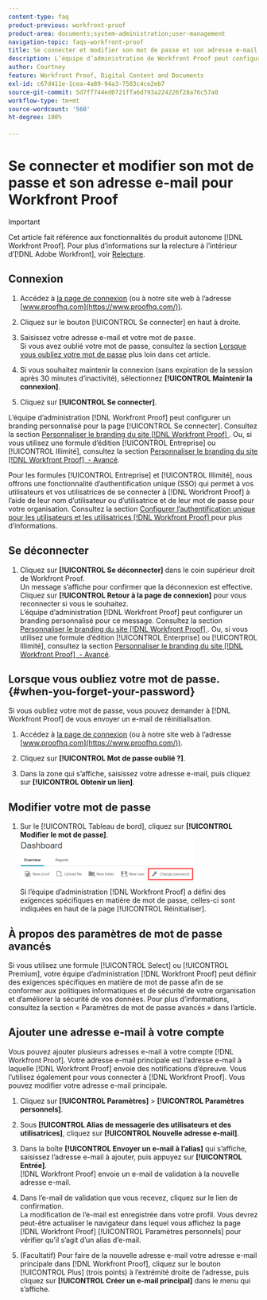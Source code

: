 ```yaml
---
content-type: faq
product-previous: workfront-proof
product-area: documents;system-administration;user-management
navigation-topic: faqs-workfront-proof
title: Se connecter et modifier son mot de passe et son adresse e-mail pour Workfront Proof
description: L’équipe d’administration de Workfront Proof peut configurer un branding personnalisé pour la page Se connecter. Consultez la section « Personnaliser le branding du site Workfront Proof ». Ou, si vous utilisez une formule d’édition Entreprise ou Illimité, consultez la section « Personnaliser le branding du site Workfront Proof - Avancé ».
author: Courtney
feature: Workfront Proof, Digital Content and Documents
exl-id: c67d411e-1cea-4a89-94a3-7503c4ce2eb7
source-git-commit: 5d7ff744ed0721ffa6d793a224226f28a76c57a0
workflow-type: tm+mt
source-wordcount: '560'
ht-degree: 100%

---
```


# Se connecter et modifier son mot de passe et son adresse e-mail pour Workfront Proof

>[!IMPORTANT]
>
>Cet article fait référence aux fonctionnalités du produit autonome [!DNL Workfront Proof]. Pour plus d’informations sur la relecture à l’intérieur d’[!DNL Adobe Workfront], voir [Relecture](../../../review-and-approve-work/proofing/proofing.md).

## Connexion

1. Accédez à [la page de connexion](https://www.proofhq.com/login) (ou à notre site web à l’adresse [www.proofhq.com](https://www.proofhq.com/)).

1. Cliquez sur le bouton [!UICONTROL Se connecter] en haut à droite.
1. Saisissez votre adresse e-mail et votre mot de passe.\
   Si vous avez oublié votre mot de passe, consultez la section [Lorsque vous oubliez votre mot de passe](#when-you-forget-your-password) plus loin dans cet article.

1. Si vous souhaitez maintenir la connexion (sans expiration de la session après 30 minutes d’inactivité), sélectionnez **[!UICONTROL Maintenir la connexion]**.
1. Cliquez sur **[!UICONTROL Se connecter]**.

L’équipe d’administration [!DNL Workfront Proof] peut configurer un branding personnalisé pour la page [!UICONTROL Se connecter]. Consultez la section [Personnaliser le branding du site  [!DNL Workfront Proof] ](../../../workfront-proof/wp-acct-admin/branding/brand-wp-site.md). Ou, si vous utilisez une formule d’édition [!UICONTROL Entreprise] ou [!UICONTROL Illimité], consultez la section [Personnaliser le branding du site  [!DNL Workfront Proof]  - Avancé](../../../workfront-proof/wp-acct-admin/branding/brand-wp-site-advanced.md).

Pour les formules [!UICONTROL Entreprise] et [!UICONTROL Illimité], nous offrons une fonctionnalité d’authentification unique (SSO) qui permet à vos utilisateurs et vos utilisatrices de se connecter à [!DNL Workfront Proof] à l’aide de leur nom d’utilisateur ou d’utilisatrice et de leur mot de passe pour votre organisation. Consultez la section [Configurer l’authentification unique pour les utilisateurs et les utilisatrices  [!DNL Workfront Proof] ](../../../workfront-proof/wp-acct-admin/account-settings/configure-sso-for-wp-users.md) pour plus d’informations.

## Se déconnecter

1. Cliquez sur **[!UICONTROL Se déconnecter]** dans le coin supérieur droit de Workfront Proof.\
   Un message s’affiche pour confirmer que la déconnexion est effective. Cliquez sur **[!UICONTROL Retour à la page de connexion]** pour vous reconnecter si vous le souhaitez.\
   L’équipe d’administration [!DNL Workfront Proof] peut configurer un branding personnalisé pour ce message. Consultez la section [Personnaliser le branding du site  [!DNL Workfront Proof] ](../../../workfront-proof/wp-acct-admin/branding/brand-wp-site.md). Ou, si vous utilisez une formule d’édition [!UICONTROL Enterprise] ou [!UICONTROL  Illimité], consultez la section [Personnaliser le branding du site  [!DNL Workfront Proof]  - Avancé](../../../workfront-proof/wp-acct-admin/branding/brand-wp-site-advanced.md).

## Lorsque vous oubliez votre mot de passe. {#when-you-forget-your-password}

Si vous oubliez votre mot de passe, vous pouvez demander à [!DNL Workfront Proof] de vous envoyer un e-mail de réinitialisation.

1. Accédez à [la page de connexion](https://www.proofhq.com/login) (ou à notre site web à l’adresse [www.proofhq.com](https://www.proofhq.com/)).

1. Cliquez sur **[!UICONTROL Mot de passe oublié ?]**.
1. Dans la zone qui s’affiche, saisissez votre adresse e-mail, puis cliquez sur **[!UICONTROL Obtenir un lien]**.

## Modifier votre mot de passe

1. Sur le [!UICONTROL Tableau de bord], cliquez sur **[!UICONTROL Modifier le mot de passe]**.\
   ![Change_password.png](assets/change-passowrd-350x95.png)\
   Si l’équipe d’administration [!DNL Workfront Proof] a défini des exigences spécifiques en matière de mot de passe, celles-ci sont indiquées en haut de la page [!UICONTROL Réinitialiser].

## À propos des paramètres de mot de passe avancés

Si vous utilisez une formule [!UICONTROL Select] ou [!UICONTROL Premium], votre équipe d’administration [!DNL Workfront Proof] peut définir des exigences spécifiques en matière de mot de passe afin de se conformer aux politiques informatiques et de sécurité de votre organisation et d’améliorer la sécurité de vos données. Pour plus d’informations, consultez la section « Paramètres de mot de passe avancés » dans l’article.

## Ajouter une adresse e-mail à votre compte

Vous pouvez ajouter plusieurs adresses e-mail à votre compte [!DNL Workfront Proof]. Votre adresse e-mail principale est l’adresse e-mail à laquelle [!DNL Workfront Proof] envoie des notifications d’épreuve. Vous l’utilisez également pour vous connecter à [!DNL Workfront Proof]. Vous pouvez modifier votre adresse e-mail principale.

1. Cliquez sur **[!UICONTROL Paramètres]** > **[!UICONTROL Paramètres personnels]**.

1. Sous **[!UICONTROL Alias de messagerie des utilisateurs et des utilisatrices]**, cliquez sur **[!UICONTROL Nouvelle adresse e-mail]**.

1. Dans la boîte **[!UICONTROL Envoyer un e-mail à l’alias]** qui s’affiche, saisissez l’adresse e-mail à ajouter, puis appuyez sur **[!UICONTROL Entrée]**.\
   [!DNL Workfront Proof] envoie un e-mail de validation à la nouvelle adresse e-mail.

1. Dans l’e-mail de validation que vous recevez, cliquez sur le lien de confirmation.\
   La modification de l’e-mail est enregistrée dans votre profil. Vous devrez peut-être actualiser le navigateur dans lequel vous affichez la page [!DNL Workfront Proof] [!UICONTROL Paramètres personnels] pour vérifier qu’il s’agit d’un alias d’e-mail.
1. (Facultatif) Pour faire de la nouvelle adresse e-mail votre adresse e-mail principale dans [!DNL Workfront Proof], cliquez sur le bouton [!UICONTROL Plus] (trois points) à l’extrémité droite de l’adresse, puis cliquez sur **[!UICONTROL Créer un e-mail principal]** dans le menu qui s’affiche.
